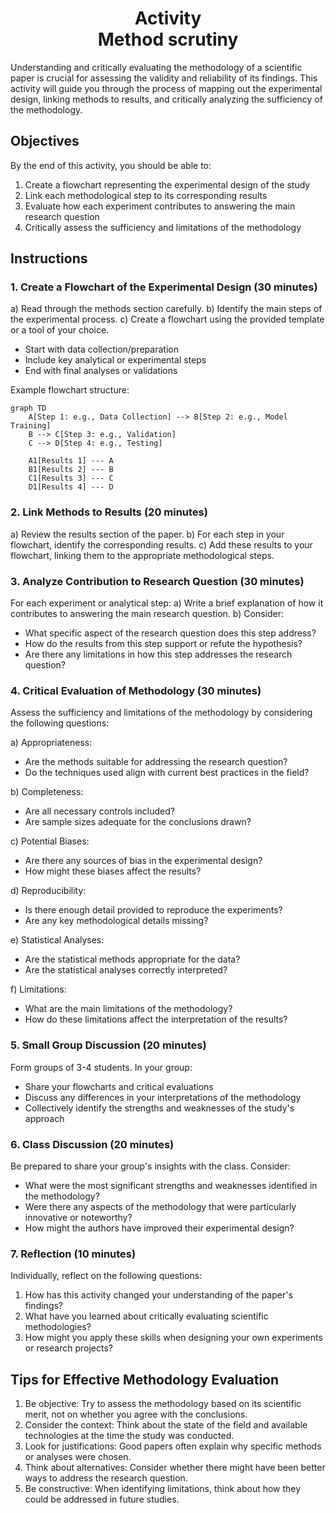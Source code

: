 <h1 align="center">
<b>Activity</b><br>
Method scrutiny
</h1>

Understanding and critically evaluating the methodology of a scientific paper is crucial for assessing the validity and reliability of its findings. This activity will guide you through the process of mapping out the experimental design, linking methods to results, and critically analyzing the sufficiency of the methodology.

## Objectives

By the end of this activity, you should be able to:

1. Create a flowchart representing the experimental design of the study
2. Link each methodological step to its corresponding results
3. Evaluate how each experiment contributes to answering the main research question
4. Critically assess the sufficiency and limitations of the methodology

## Instructions

### 1. Create a Flowchart of the Experimental Design (30 minutes)

a) Read through the methods section carefully.
b) Identify the main steps of the experimental process.
c) Create a flowchart using the provided template or a tool of your choice.
   - Start with data collection/preparation
   - Include key analytical or experimental steps
   - End with final analyses or validations

Example flowchart structure:

```mermaid
graph TD
    A[Step 1: e.g., Data Collection] --> B[Step 2: e.g., Model Training]
    B --> C[Step 3: e.g., Validation]
    C --> D[Step 4: e.g., Testing]

    A1[Results 1] --- A
    B1[Results 2] --- B
    C1[Results 3] --- C
    D1[Results 4] --- D
```

### 2. Link Methods to Results (20 minutes)

a) Review the results section of the paper.
b) For each step in your flowchart, identify the corresponding results.
c) Add these results to your flowchart, linking them to the appropriate methodological steps.

### 3. Analyze Contribution to Research Question (30 minutes)

For each experiment or analytical step:
a) Write a brief explanation of how it contributes to answering the main research question.
b) Consider:
   - What specific aspect of the research question does this step address?
   - How do the results from this step support or refute the hypothesis?
   - Are there any limitations in how this step addresses the research question?

### 4. Critical Evaluation of Methodology (30 minutes)

Assess the sufficiency and limitations of the methodology by considering the following questions:

a) Appropriateness:
   - Are the methods suitable for addressing the research question?
   - Do the techniques used align with current best practices in the field?

b) Completeness:
   - Are all necessary controls included?
   - Are sample sizes adequate for the conclusions drawn?

c) Potential Biases:
   - Are there any sources of bias in the experimental design?
   - How might these biases affect the results?

d) Reproducibility:
   - Is there enough detail provided to reproduce the experiments?
   - Are any key methodological details missing?

e) Statistical Analyses:
   - Are the statistical methods appropriate for the data?
   - Are the statistical analyses correctly interpreted?

f) Limitations:
   - What are the main limitations of the methodology?
   - How do these limitations affect the interpretation of the results?

### 5. Small Group Discussion (20 minutes)

Form groups of 3-4 students. In your group:
- Share your flowcharts and critical evaluations
- Discuss any differences in your interpretations of the methodology
- Collectively identify the strengths and weaknesses of the study's approach

### 6. Class Discussion (20 minutes)

Be prepared to share your group's insights with the class. Consider:
- What were the most significant strengths and weaknesses identified in the methodology?
- Were there any aspects of the methodology that were particularly innovative or noteworthy?
- How might the authors have improved their experimental design?

### 7. Reflection (10 minutes)

Individually, reflect on the following questions:
1. How has this activity changed your understanding of the paper's findings?
2. What have you learned about critically evaluating scientific methodologies?
3. How might you apply these skills when designing your own experiments or research projects?

## Tips for Effective Methodology Evaluation

1. Be objective: Try to assess the methodology based on its scientific merit, not on whether you agree with the conclusions.
2. Consider the context: Think about the state of the field and available technologies at the time the study was conducted.
3. Look for justifications: Good papers often explain why specific methods or analyses were chosen.
4. Think about alternatives: Consider whether there might have been better ways to address the research question.
5. Be constructive: When identifying limitations, think about how they could be addressed in future studies.
